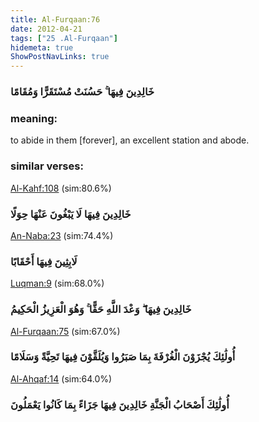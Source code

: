 ```yaml
---
title: Al-Furqaan:76
date: 2012-04-21
tags: ["25 .Al-Furqaan"]
hidemeta: true 
ShowPostNavLinks: true 
---
```

### خَالِدِينَ فِيهَا ۚ حَسُنَتْ مُسْتَقَرًّا وَمُقَامًا
### meaning: 
to abide in them [forever], an excellent station and abode.
### similar verses: 

[Al-Kahf:108](/18/108) (sim:80.6%)

### خَالِدِينَ فِيهَا لَا يَبْغُونَ عَنْهَا حِوَلًا

[An-Naba:23](/78/23) (sim:74.4%)

### لَابِثِينَ فِيهَا أَحْقَابًا

[Luqman:9](/31/9) (sim:68.0%)

### خَالِدِينَ فِيهَا ۖ وَعْدَ اللَّهِ حَقًّا ۚ وَهُوَ الْعَزِيزُ الْحَكِيمُ

[Al-Furqaan:75](/25/75) (sim:67.0%)

### أُولَٰئِكَ يُجْزَوْنَ الْغُرْفَةَ بِمَا صَبَرُوا وَيُلَقَّوْنَ فِيهَا تَحِيَّةً وَسَلَامًا

[Al-Ahqaf:14](/46/14) (sim:64.0%)

### أُولَٰئِكَ أَصْحَابُ الْجَنَّةِ خَالِدِينَ فِيهَا جَزَاءً بِمَا كَانُوا يَعْمَلُونَ
